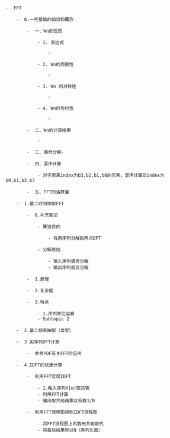     -  FFT

        -  0.一些基础的知识和概念

            -  一、Wn的性质

                - 1. 表达式

	                - 

                - 2. Wn的周期性

	                - 

                - 3. Wn 的对称性

	                - 

                - 4. Wn的可约性

	                - 

            -  二、Wn的计算结果

                - 

            -  三、偶奇分解·

            -  四、混序计算

                - 对于原来index为b3,b2,b1,b0的元素，混序计算后index为b0,b1,b2,b3

            -  五、FFT的运算量

        -  1.基二时间抽取FFT

            -  0.补充笔记

                - 算法目的

	                - 将原序列分解到两点DFT

                - 分解原则

	                - 输入序列偶奇分解
	                - 输出序列前后分解

            -  1.原理

            -  2.复杂度

            -  3.特点

                - 1.序列原位运算
                - Subtopic 2

        -  2.基二频率抽取（自学）

        -  3.实序列DFT计算

            -  参考PDF有关FFT的应用

        -  4.IDFT的快速计算

            -  利用FFT实现IDFT

                - 1.輸入序列X[m]取共轭
                - 利用FFT计算
                - 输出取共轭再乘以系数1/N

            -  利用FFT流程图得到IDFT流程图

                - 将FFT流程图上系数用共轭取代
                - 将最后结果除以N（序列长度）

